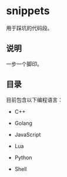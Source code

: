 # snippets

用于踩坑的代码段。

## 说明

一步一个脚印。

## 目录

目前包含以下编程语言：

+ C++

+ Golang

+ JavaScript

+ Lua

+ Python

+ Shell
